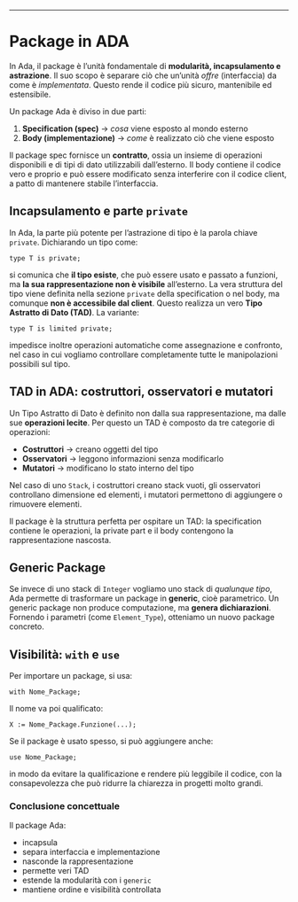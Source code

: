 ___
# **Package in ADA**
In Ada, il package è l’unità fondamentale di **modularità, incapsulamento e astrazione**. Il suo scopo è separare ciò che un’unità _offre_ (interfaccia) da come è _implementata_. Questo rende il codice più sicuro, mantenibile ed estensibile.

Un package Ada è diviso in due parti:
1. **Specification (spec)** → _cosa_ viene esposto al mondo esterno
2. **Body (implementazione)** → _come_ è realizzato ciò che viene esposto

Il package spec fornisce un **contratto**, ossia un insieme di operazioni disponibili e di tipi di dato utilizzabili dall’esterno. Il body contiene il codice vero e proprio e può essere modificato senza interferire con il codice client, a patto di mantenere stabile l’interfaccia.

## **Incapsulamento e parte `private`**
In Ada, la parte più potente per l’astrazione di tipo è la parola chiave `private`. Dichiarando un tipo come:

```
type T is private;
```

si comunica che **il tipo esiste**, che può essere usato e passato a funzioni, ma **la sua rappresentazione non è visibile** all’esterno. La vera struttura del tipo viene definita nella sezione `private` della specification o nel body, ma comunque **non è accessibile dal client**. Questo realizza un vero **Tipo Astratto di Dato (TAD)**.
La variante:

```
type T is limited private;
```

impedisce inoltre operazioni automatiche come assegnazione e confronto, nel caso in cui vogliamo controllare completamente tutte le manipolazioni possibili sul tipo.

## **TAD in ADA: costruttori, osservatori e mutatori**
Un Tipo Astratto di Dato è definito non dalla sua rappresentazione, ma dalle sue **operazioni lecite**. 
Per questo un TAD è composto da tre categorie di operazioni:
- **Costruttori** → creano oggetti del tipo
- **Osservatori** → leggono informazioni senza modificarlo
- **Mutatori** → modificano lo stato interno del tipo

Nel caso di uno `Stack`, i costruttori creano stack vuoti, gli osservatori controllano dimensione ed elementi, i mutatori permettono di aggiungere o rimuovere elementi.

Il package è la struttura perfetta per ospitare un TAD: la specification contiene le operazioni, la private part e il body contengono la rappresentazione nascosta.

## **Generic Package**
Se invece di uno stack di `Integer` vogliamo uno stack di _qualunque tipo_, Ada permette di trasformare un package in **generic**, cioè parametrico. Un generic package non produce computazione, ma **genera dichiarazioni**. Fornendo i parametri (come `Element_Type`), otteniamo un nuovo package concreto.

## **Visibilità: `with` e `use`**
Per importare un package, si usa:

```
with Nome_Package;
```

Il nome va poi qualificato:

```
X := Nome_Package.Funzione(...);
```

Se il package è usato spesso, si può aggiungere anche:

```
use Nome_Package;
```

in modo da evitare la qualificazione e rendere più leggibile il codice, con la consapevolezza che può ridurre la chiarezza in progetti molto grandi.

### **Conclusione concettuale**
Il package Ada:
- incapsula
- separa interfaccia e implementazione
- nasconde la rappresentazione
- permette veri TAD
- estende la modularità con i `generic`
- mantiene ordine e visibilità controllata